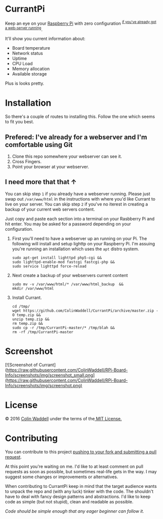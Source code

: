 CurrantPi
=========
Keep an eye on your [Raspberry Pi](https://www.raspberrypi.org/) with zero configuration <sup>[if you've already got a web-server running](#install)</sup>.

It'll show you current information about:

 * Board temperature
 * Network status
 * Uptime
 * CPU Load
 * Memory allocation
 * Available storage
 
Plus is looks pretty.
 
<a id="install"></a>Installation
================================
So there's a couple of routes to installing this. Follow the one which seems to fit you best.

Prefered: I've already for a webserver and I'm comfortable using Git
--------------------------------------------------------------------
1. Clone this repo somewhere your webserver can see it.
2. Cross Fingers. 
3. Point your browser at your webserver.

I need more that that &#8593;
-----------------------------
You can skip step ```1``` if you already have a webserver running. Please just swap out ```/var/www/html``` in the instructions with where you'd like Currant to live on your server. You can skip step ```2``` if you've no iterest in creating a backup of your current web servers content.

Just copy and paste each section into a terminal on your Rasbberry Pi and hit enter. You may be asked for a password depending on your configuration.

1. First you'll need to have a webserver up an running on your Pi. The following will install and setup lighttp on your Raspberry Pi. I'm assuing you're running an installation which uses the ```apt``` distro system.
    ```
    sudo apt-get install lighttpd php5-cgi && 
    sudo lighttpd-enable-mod fastcgi fastcgi-php && 
    sudo service lighttpd force-reload
    ```

2. Next create a backup of your webservers current content 

    ```
    sudo mv -v /var/www/html/* /var/www/html_backup  && 
    mkdir /var/www/html
    ```
    
3. Install Currant.

    ```
    cd /tmp/
    wget https://github.com/ColinWaddell/CurrantPi/archive/master.zip -O temp.zip && 
    unzip temp.zip && 
    rm temp.zip && 
    sudo cp -r /tmp/CurrantPi-master/* /tmp/blah && 
    rm -rf /tmp/CurrantPi-master
    ```

Screenshot
==========
[![Screenshot of Currant](https://raw.githubusercontent.com/ColinWaddell/RPi-Board-Info/screenshots/img/screenshot_small.png](https://raw.githubusercontent.com/ColinWaddell/RPi-Board-Info/screenshots/img/screenshot.png)

License
=======
<p>&copy; 2016 <a href="http://colinwaddell.com/">Colin Waddell</a> under the terms of the<a href="https://github.com/ColinWaddell/RPi-Board-Info/blob/master/LICENSE.txt"> MIT License.</a>
  
Contributing
============
You can contribute to this project [pushing to your fork and submitting a pull request](https://guides.github.com/activities/contributing-to-open-source/).

At this point you're waiting on me. I'd like to at least comment on pull requests as soon as possible, but sometimes real-life gets in the way. I may suggest some changes or improvements or alternatives.

When contributing to CurrantPi keep in mind that the target audience wants to unpack the repo and (with any luck) tinker with the code. The shouldn't have to deal with fancy design patterns and abstractions. I'd like to keep code as simple (but not stupid), clean and readable as possible.

*Code should be simple enough that any eager beginner can follow it.*